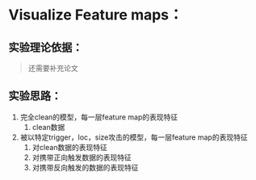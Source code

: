 # Visualize Feature maps：

## 实验理论依据：

> 还需要补充论文

## 实验思路：

1. 完全clean的模型，每一层feature map的表现特征
   1. clean数据
2. 被以特定trigger，loc，size攻击的模型，每一层feature map的表现特征
   1. 对clean数据的表现特征
   2. 对携带正向触发数据的表现特征
   3. 对携带反向触发的数据的表现特征

